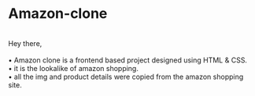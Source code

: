 # Amazon-clone
<br>
Hey there,<br><br>
• Amazon clone is a frontend based project designed using HTML & CSS.<br>
• it is the lookalike of amazon shopping.<br>
• all the img and product details were copied from the amazon shopping site.<br>
